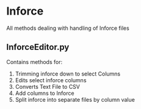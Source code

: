 # Inforce
All methods dealing with handling of Inforce files

## InforceEditor.py
Contains methods for:
1. Trimming inforce down to select Columns
2. Edits select inforce columns
3. Converts Text File to CSV
4. Add columns to Inforce
5. Split inforce into separate files by column value
